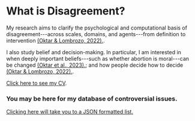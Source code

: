 # What is Disagreement?
My research aims to clarify the psychological and computational basis of disagreement---across scales, domains, and agents---from definition to intervention [(Oktar & Lombrozo, 2022).](https://escholarship.org/uc/item/3380n01h).

I also study belief and decision-making. In particular, I am interested in when deeply important beliefs---such as whether abortion is moral---can be changed [(Oktar et al., 2023).](https://doi.org/10.1016/j.cognition.2023.105434); and 
how people decide how to decide [(Oktar & Lombrozo, 2022).](https://www.sciencedirect.com/science/article/pii/S0010027722000099).

[Click here to see my CV](/assets/Academic_CV-3.pdf).

### You may be here for my database of controversial issues.
[Clicking here will take you to a JSON formatted list.](https://github.com/keremoktar/disagreement_statsampling/blob/main/issues.js) 
